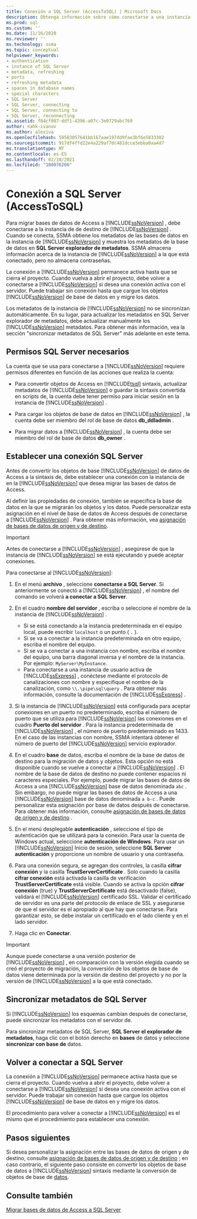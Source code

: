 ```yaml
---
title: Conexión a SQL Server (AccessToSQL) | Microsoft Docs
description: Obtenga información sobre cómo conectarse a una instancia de destino de SQL Database para migrar bases de datos de Access. SSMA obtiene metadatos acerca de las bases de datos en SQL Database.
ms.prod: sql
ms.custom: ''
ms.date: 11/16/2020
ms.reviewer: ''
ms.technology: ssma
ms.topic: conceptual
helpviewer_keywords:
- authentication
- instance of SQL Server
- metadata, refreshing
- ports
- refreshing metadata
- spaces in database names
- special characters
- SQL Server
- SQL Server, connecting
- SQL Server, connecting to
- SQL Server, reconnecting
ms.assetid: f84cf007-ddf1-4396-a07c-3e0729abc769
author: nahk-ivanov
ms.author: alexiva
ms.openlocfilehash: 59583057641bb167aae197dd9fae3bf6e5833302
ms.sourcegitcommit: 917df4ffd22e4a229af7dc481dcce3ebba0aa4d7
ms.translationtype: MT
ms.contentlocale: es-ES
ms.lasthandoff: 02/10/2021
ms.locfileid: "100076206"
---
```

# <a name="connecting-to-sql-server-accesstosql"></a>Conexión a SQL Server (AccessToSQL)

Para migrar bases de datos de Access a [!INCLUDE[ssNoVersion](../../includes/ssnoversion-md.md)] , debe conectarse a la instancia de de destino de [!INCLUDE[ssNoVersion](../../includes/ssnoversion-md.md)] . Cuando se conecta, SSMA obtiene los metadatos de las bases de datos en la instancia de [!INCLUDE[ssNoVersion](../../includes/ssnoversion-md.md)] y muestra los metadatos de la base de datos en **SQL Server explorador de metadatos**. SSMA almacena información acerca de la instancia de [!INCLUDE[ssNoVersion](../../includes/ssnoversion-md.md)] a la que está conectado, pero no almacena contraseñas.

La conexión a [!INCLUDE[ssNoVersion](../../includes/ssnoversion-md.md)] permanece activa hasta que se cierra el proyecto. Cuando vuelva a abrir el proyecto, debe volver a conectarse a [!INCLUDE[ssNoVersion](../../includes/ssnoversion-md.md)] si desea una conexión activa con el servidor. Puede trabajar sin conexión hasta que cargue los objetos [!INCLUDE[ssNoVersion](../../includes/ssnoversion-md.md)] de base de datos en y migre los datos.

Los metadatos de la instancia de [!INCLUDE[ssNoVersion](../../includes/ssnoversion-md.md)] no se sincronizan automáticamente. En su lugar, para actualizar los metadatos en SQL Server explorador de metadatos, debe actualizar manualmente los [!INCLUDE[ssNoVersion](../../includes/ssnoversion-md.md)] metadatos. Para obtener más información, vea la sección "sincronizar metadatos de SQL Server" más adelante en este tema.

## <a name="required-sql-server-permissions"></a>Permisos SQL Server necesarios

La cuenta que se usa para conectarse a [!INCLUDE[ssNoVersion](../../includes/ssnoversion-md.md)] requiere permisos diferentes en función de las acciones que realiza la cuenta:

- Para convertir objetos de Access en [!INCLUDE[tsql](../../includes/tsql-md.md)] sintaxis, actualizar metadatos de [!INCLUDE[ssNoVersion](../../includes/ssnoversion-md.md)] o guardar la sintaxis convertida en scripts de, la cuenta debe tener permiso para iniciar sesión en la instancia de [!INCLUDE[ssNoVersion](../../includes/ssnoversion-md.md)] .

- Para cargar los objetos de base de datos en [!INCLUDE[ssNoVersion](../../includes/ssnoversion-md.md)] , la cuenta debe ser miembro del rol de base de datos **db_ddladmin** .

- Para migrar datos a [!INCLUDE[ssNoVersion](../../includes/ssnoversion-md.md)] , la cuenta debe ser miembro del rol de base de datos **db_owner** .

## <a name="establishing-a-sql-server-connection"></a>Establecer una conexión SQL Server

Antes de convertir los objetos de base [!INCLUDE[ssNoVersion](../../includes/ssnoversion-md.md)] de datos de Access a la sintaxis de, debe establecer una conexión con la instancia de en la [!INCLUDE[ssNoVersion](../../includes/ssnoversion-md.md)] que desea migrar las bases de datos de Access.

Al definir las propiedades de conexión, también se especifica la base de datos en la que se migrarán los objetos y los datos. Puede personalizar esta asignación en el nivel de base de datos de Access después de conectarse a [!INCLUDE[ssNoVersion](../../includes/ssnoversion-md.md)] . Para obtener más información, vea [asignación de bases de datos de origen y de destino](mapping-source-and-target-databases-accesstosql.md).

> [!IMPORTANT]
> Antes de conectarse a [!INCLUDE[ssNoVersion](../../includes/ssnoversion-md.md)] , asegúrese de que la instancia de [!INCLUDE[ssNoVersion](../../includes/ssnoversion-md.md)] se está ejecutando y puede aceptar conexiones.

Para conectarse al [!INCLUDE[ssNoVersion](../../includes/ssnoversion-md.md)]:

1. En el menú **archivo** , seleccione **conectarse a SQL Server**.
   Si anteriormente se conectó a [!INCLUDE[ssNoVersion](../../includes/ssnoversion-md.md)] , el nombre del comando se volverá **a conectar a SQL Server**.

2. En el cuadro **nombre del servidor** , escriba o seleccione el nombre de la instancia de [!INCLUDE[ssNoVersion](../../includes/ssnoversion-md.md)] .
   - Si se está conectando a la instancia predeterminada en el equipo local, puede escribir `localhost` o un punto ( `.` ).
   - Si se va a conectar a la instancia predeterminada en otro equipo, escriba el nombre del equipo.
   - Si se va a conectar a una instancia con nombre, escriba el nombre del equipo, una barra diagonal inversa y el nombre de la instancia. Por ejemplo: `MyServer\MyInstance`.
   - Para conectarse a una instancia de usuario activa de [!INCLUDE[ssExpress](../../includes/ssexpress_md.md)] , conéctese mediante el protocolo de canalizaciones con nombre y especifique el nombre de la canalización, como `\\.\pipe\sql\query` . Para obtener más información, consulte la documentación de [!INCLUDE[ssExpress](../../includes/ssexpress_md.md)] .

3. Si la instancia de [!INCLUDE[ssNoVersion](../../includes/ssnoversion-md.md)] está configurada para aceptar conexiones en un puerto no predeterminado, escriba el número de puerto que se utiliza para [!INCLUDE[ssNoVersion](../../includes/ssnoversion-md.md)] las conexiones en el cuadro **Puerto del servidor** . Para la instancia predeterminada de [!INCLUDE[ssNoVersion](../../includes/ssnoversion-md.md)] , el número de puerto predeterminado es 1433. En el caso de las instancias con nombre, SSMA intentará obtener el número de puerto del [!INCLUDE[ssNoVersion](../../includes/ssnoversion-md.md)] servicio explorador.

4. En el cuadro **base** de datos, escriba el nombre de la base de datos de destino para la migración de datos y objetos.
   Esta opción no está disponible cuando se vuelve a conectar a [!INCLUDE[ssNoVersion](../../includes/ssnoversion-md.md)] .
   El nombre de la base de datos de destino no puede contener espacios ni caracteres especiales. Por ejemplo, puede migrar las bases de datos de Access a una [!INCLUDE[ssNoVersion](../../includes/ssnoversion-md.md)] base de datos denominada `abc` . Sin embargo, no puede migrar las bases de datos de Access a una [!INCLUDE[ssNoVersion](../../includes/ssnoversion-md.md)] base de datos denominada `a b-c` .
   Puede personalizar esta asignación por base de datos después de conectarse. Para obtener más información, consulte [asignación de bases de datos de origen y de destino](mapping-source-and-target-databases-accesstosql.md) .

5. En el menú desplegable **autenticación** , seleccione el tipo de autenticación que se utilizará para la conexión. Para usar la cuenta de Windows actual, seleccione **autenticación de Windows**. Para usar un [!INCLUDE[ssNoVersion](../../includes/ssnoversion-md.md)] Inicio de sesión, seleccione **SQL Server autenticación** y proporcione un nombre de usuario y una contraseña.

6. Para una conexión segura, se agregan dos controles, la casilla **cifrar conexión** y la casilla **TrustServerCertificate** . Solo cuando la casilla **cifrar conexión** está activada la casilla de verificación **TrustServerCertificate** está visible. Cuando se activa la opción **cifrar conexión** (true) y **TrustServerCertificate** está desactivado (false), validará el [!INCLUDE[ssNoVersion](../../includes/ssnoversion-md.md)] certificado SSL. Validar el certificado de servidor es una parte del protocolo de enlace de SSL y asegurarse de que el servidor es el apropiado al que hay que conectarse. Para garantizar esto, se debe instalar un certificado en el lado cliente y en el lado servidor.

7. Haga clic en **Conectar**.

> [!IMPORTANT]
> Aunque puede conectarse a una versión posterior de [!INCLUDE[ssNoVersion](../../includes/ssnoversion-md.md)] , en comparación con la versión elegida cuando se creó el proyecto de migración, la conversión de los objetos de base de datos viene determinada por la versión de destino del proyecto y no por la versión de [!INCLUDE[ssNoVersion](../../includes/ssnoversion-md.md)] a la que está conectado.

## <a name="synchronizing-sql-server-metadata"></a>Sincronizar metadatos de SQL Server

Si [!INCLUDE[ssNoVersion](../../includes/ssnoversion-md.md)] los esquemas cambian después de conectarse, puede sincronizar los metadatos con el servidor de.

Para sincronizar metadatos de SQL Server, **SQL Server el explorador de metadatos**, haga clic con el botón derecho en **bases** de datos y seleccione **sincronizar con base de** datos.

## <a name="reconnecting-to-sql-server"></a>Volver a conectar a SQL Server

La conexión a [!INCLUDE[ssNoVersion](../../includes/ssnoversion-md.md)] permanece activa hasta que se cierra el proyecto. Cuando vuelva a abrir el proyecto, debe volver a conectarse a [!INCLUDE[ssNoVersion](../../includes/ssnoversion-md.md)] si desea una conexión activa con el servidor. Puede trabajar sin conexión hasta que cargue los objetos [!INCLUDE[ssNoVersion](../../includes/ssnoversion-md.md)] de base de datos en y migre los datos.

El procedimiento para volver a conectar a [!INCLUDE[ssNoVersion](../../includes/ssnoversion-md.md)] es el mismo que el procedimiento para establecer una conexión.

## <a name="next-steps"></a>Pasos siguientes

Si desea personalizar la asignación entre las bases de datos de origen y de destino, consulte [asignación de bases de datos de origen y de destino](mapping-source-and-target-databases-accesstosql.md) ; en caso contrario, el siguiente paso consiste en convertir los objetos de base de datos a [!INCLUDE[ssNoVersion](../../includes/ssnoversion-md.md)] sintaxis mediante la conversión de objetos de base de [datos](converting-access-database-objects-accesstosql.md).

## <a name="see-also"></a>Consulte también

[Migrar bases de datos de Access a SQL Server](migrating-access-databases-to-sql-server-azure-sql-db-accesstosql.md)

